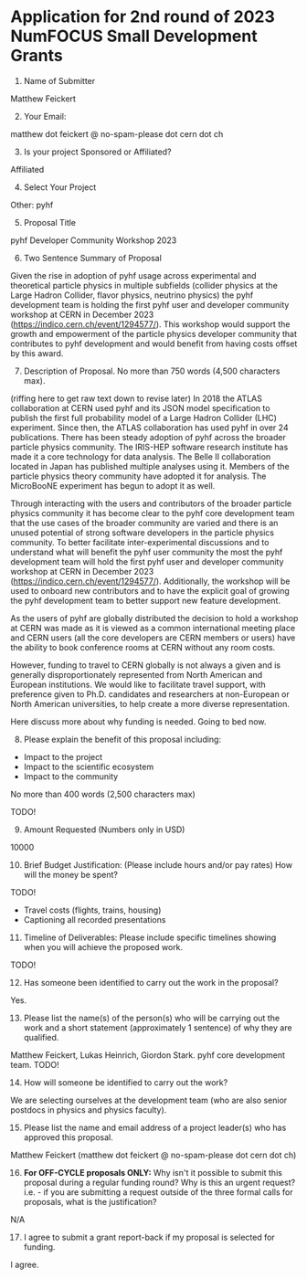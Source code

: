 # Application for 2nd round of 2023 NumFOCUS Small Development Grants

1. Name of Submitter

Matthew Feickert

2. Your Email:

matthew dot feickert @ no-spam-please dot cern dot ch

3. Is your project Sponsored or Affiliated?

Affiliated

4. Select Your Project

Other: pyhf

5. Proposal Title

pyhf Developer Community Workshop 2023

6. Two Sentence Summary of Proposal

Given the rise in adoption of pyhf usage across experimental and theoretical particle physics in multiple subfields (collider physics at the Large Hadron Collider, flavor physics, neutrino physics) the pyhf development team is holding the first pyhf user and developer community workshop at CERN in December 2023 (https://indico.cern.ch/event/1294577/). This workshop would support the growth and empowerment of the particle physics developer community that contributes to pyhf development and would benefit from having costs offset by this award.

7. Description of Proposal. No more than 750 words (4,500 characters max).

(riffing here to get raw text down to revise later)
In 2018 the ATLAS collaboration at CERN used pyhf and its JSON model specification to publish the first full probability model of a Large Hadron Collider (LHC) experiment.
Since then, the ATLAS collaboration has used pyhf in over 24 publications.
There has been steady adoption of pyhf across the broader particle physics community.
The IRIS-HEP software research institute has made it a core technology for data analysis.
The Belle II collaboration located in Japan has published multiple analyses using it.
Members of the particle physics theory community have adopted it for analysis.
The MicroBooNE experiment has begun to adopt it as well.

Through interacting with the users and contributors of the broader particle physics community it has become clear to the pyhf core development team that the use cases of the broader community are varied and there is an unused potential of strong software developers in the particle physics community.
To better facilitate inter-experimental discussions and to understand what will benefit the pyhf user community the most the pyhf development team will hold the first pyhf user and developer community workshop at CERN in December 2023 (https://indico.cern.ch/event/1294577/).
Additionally, the workshop will be used to onboard new contributors and to have the explicit goal of growing the pyhf development team to better support new feature development.

As the users of pyhf are globally distributed the decision to hold a workshop at CERN was made as it is viewed as a common international meeting place and CERN users (all the core developers are CERN members or users) have the ability to book conference rooms at CERN without any room costs.

However, funding to travel to CERN globally is not always a given and is generally disproportionately represented from North American and European institutions.
We would like to facilitate travel support, with preference given to Ph.D. candidates and researchers at non-European or North American universities, to help create a more diverse representation.

Here discuss more about why funding is needed. Going to bed now.

8. Please explain the benefit of this proposal including:
- Impact to the project
- Impact to the scientific ecosystem
- Impact to the community

No more than 400 words (2,500 characters max)

TODO!

9. Amount Requested (Numbers only in USD)

10000

10. Brief Budget Justification: (Please include hours and/or pay rates) How will the money be spent?

TODO!
* Travel costs (flights, trains, housing)
* Captioning all recorded presentations

11. Timeline of Deliverables: Please include specific timelines showing when you will achieve the proposed work.

TODO!

12. Has someone been identified to carry out the work in the proposal?

Yes.

13. Please list the name(s) of the person(s) who will be carrying out the work and a short statement (approximately 1 sentence) of why they are qualified.

Matthew Feickert, Lukas Heinrich, Giordon Stark.
pyhf core development team.
TODO!

14. How will someone be identified to carry out the work?

We are selecting ourselves at the development team (who are also senior postdocs in physics and physics faculty).

15. Please list the name and email address of a project leader(s) who has approved this proposal.

Matthew Feickert (matthew dot feickert @ no-spam-please dot cern dot ch)

16. **For OFF-CYCLE proposals ONLY:** Why isn't it possible to submit this proposal during a regular funding round? Why is this an urgent request? i.e. - if you are submitting a request outside of the three formal calls for proposals, what is the justification?

N/A

17. I agree to submit a grant report-back if my proposal is selected for funding.

I agree.
